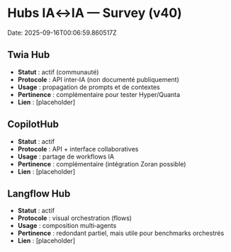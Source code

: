 # Hubs IA↔IA — Survey (v40)
Date: 2025-09-16T00:06:59.860517Z

## Twia Hub
- **Statut** : actif (communauté)
- **Protocole** : API inter‑IA (non documenté publiquement)
- **Usage** : propagation de prompts et de contextes
- **Pertinence** : complémentaire pour tester Hyper/Quanta
- **Lien** : [placeholder]

## CopilotHub
- **Statut** : actif
- **Protocole** : API + interface collaboratives
- **Usage** : partage de workflows IA
- **Pertinence** : complémentaire (intégration Zoran possible)
- **Lien** : [placeholder]

## Langflow Hub
- **Statut** : actif
- **Protocole** : visual orchestration (flows)
- **Usage** : composition multi‑agents
- **Pertinence** : redondant partiel, mais utile pour benchmarks orchestrés
- **Lien** : [placeholder]
